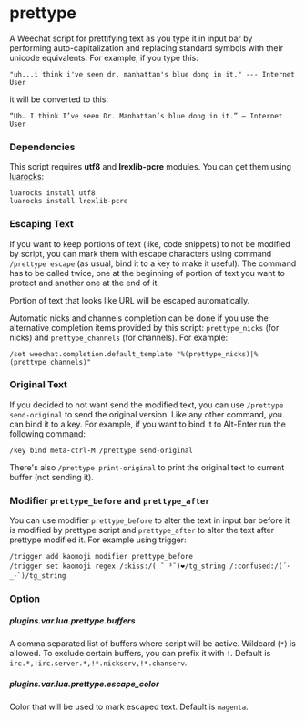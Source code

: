 prettype
========

A Weechat script for prettifying text as you type it in input bar by performing
auto-capitalization and replacing standard symbols with their unicode
equivalents. For example, if you type this:

    "uh...i think i've seen dr. manhattan's blue dong in it." --- Internet User

it will be converted to this:

    “Uh… I think I’ve seen Dr. Manhattan’s blue dong in it.” — Internet User

### Dependencies

This script requires **utf8** and **lrexlib-pcre** modules. You can get them
using [luarocks](https://luarocks.org/):

```
luarocks install utf8
luarocks install lrexlib-pcre
```

### Escaping Text

If you want to keep portions of text (like, code snippets) to not be modified by
script, you can mark them with escape characters using command `/prettype
escape` (as usual, bind it to a key to make it useful). The command has to be
called twice, one at the beginning of portion of text you want to protect and
another one at the end of it.

Portion of text that looks like URL will be escaped automatically.

Automatic nicks and channels completion can be done if you use the alternative
completion items provided by this script: `prettype_nicks` (for nicks) and
`prettype_channels` (for channels). For example:

    /set weechat.completion.default_template "%(prettype_nicks)|%(prettype_channels)"


### Original Text

If you decided to not want send the modified text, you can use `/prettype
send-original` to send the original version. Like any other command, you can
bind it to a key. For example, if you want to bind it to Alt-Enter run the
following command:

    /key bind meta-ctrl-M /prettype send-original

There's also `/prettype print-original` to print the original text to current
buffer (not sending it).

### Modifier `prettype_before` and `prettype_after`

You can use modifier `prettype_before` to alter the text in input bar before it
is modified by prettype script and `prettype_after` to alter the text after
prettype modified it. For example using trigger:

```
/trigger add kaomoji modifier prettype_before
/trigger set kaomoji regex /:kiss:/( ˘ ³˘)❤/tg_string /:confused:/(´･_･`)/tg_string
```

### Option

##### plugins.var.lua.prettype.buffers

A comma separated list of buffers where script will be active. Wildcard (`*`) is
allowed. To exclude certain buffers, you can prefix it with `!`. Default is
`irc.*,!irc.server.*,!*.nickserv,!*.chanserv`.

##### plugins.var.lua.prettype.escape_color

Color that will be used to mark escaped text. Default is `magenta`.

